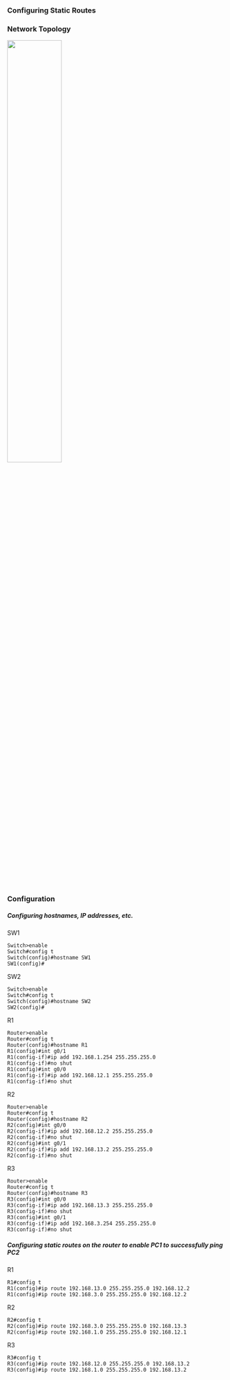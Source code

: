 ### Configuring Static Routes

### Network Topology
<img src="https://user-images.githubusercontent.com/95317911/211111873-9f1da1fd-96cc-4785-9708-2c7ce39b4dd5.PNG" width="50%" height="50%">

### Configuration

##### Configuring hostnames, IP addresses, etc.
SW1
```
Switch>enable
Switch#config t
Switch(config)#hostname SW1
SW1(config)#
```

SW2
```
Switch>enable
Switch#config t
Switch(config)#hostname SW2
SW2(config)#
```


R1
```
Router>enable
Router#config t
Router(config)#hostname R1
R1(config)#int g0/1
R1(config-if)#ip add 192.168.1.254 255.255.255.0
R1(config-if)#no shut
R1(config)#int g0/0
R1(config-if)#ip add 192.168.12.1 255.255.255.0
R1(config-if)#no shut
```

R2
```
Router>enable
Router#config t
Router(config)#hostname R2
R2(config)#int g0/0
R2(config-if)#ip add 192.168.12.2 255.255.255.0
R2(config-if)#no shut
R2(config)#int g0/1
R2(config-if)#ip add 192.168.13.2 255.255.255.0
R2(config-if)#no shut
```

R3
```
Router>enable
Router#config t
Router(config)#hostname R3
R3(config)#int g0/0
R3(config-if)#ip add 192.168.13.3 255.255.255.0
R3(config-if)#no shut
R3(config)#int g0/1
R3(config-if)#ip add 192.168.3.254 255.255.255.0
R3(config-if)#no shut
```

##### Configuring static routes on the router to enable PC1 to successfully ping PC2
R1
```
R1#config t
R1(config)#ip route 192.168.13.0 255.255.255.0 192.168.12.2
R1(config)#ip route 192.168.3.0 255.255.255.0 192.168.12.2
```

R2
```
R2#config t
R2(config)#ip route 192.168.3.0 255.255.255.0 192.168.13.3
R2(config)#ip route 192.168.1.0 255.255.255.0 192.168.12.1
```

R3
```
R3#config t
R3(config)#ip route 192.168.12.0 255.255.255.0 192.168.13.2
R3(config)#ip route 192.168.1.0 255.255.255.0 192.168.13.2
```
